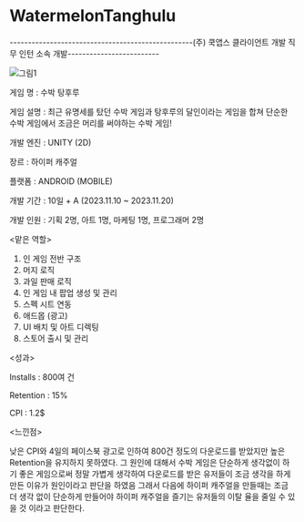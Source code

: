 # WatermelonTanghulu

--------------------------------------------------(주) 쿡앱스 클라이언트 개발 직무 인턴 소속 개발-------------------------

![그림1](https://github.com/SiwonChoi98/WatermelonTanghulu/assets/118884862/d91601e7-b083-4774-bf31-e6db8b3e06fa)

게임 명 : 수박 탕후루

게임 설명 : 최근 유명세를 탔던 수박 게임과 탕후루의 달인이라는 게임을 합쳐 단순한 수박 게임에서 조금은 머리를 써야하는 수박 게임!

개발 엔진 : UNITY (2D)

장르 : 하이퍼 캐주얼

플랫폼 : ANDROID (MOBILE)

개발 기간 : 10일 + A (2023.11.10 ~ 2023.11.20)

개발 인원 : 기획 2명, 아트 1명, 마케팅 1명, 프로그래머 2명

<맡은 역할>
1. 인 게임 전반 구조
2. 머지 로직
3. 과일 판매 로직
4. 인 게임 내 팝업 생성 및 관리
5. 스펙 시트 연동
6. 애드몹 (광고)
7. UI 배치 및 아트 디렉팅
8. 스토어 출시 및 관리


<성과>

Installs : 800여 건

Retention : 15%

CPI : 1.2$ 

<느낀점> 

낮은 CPI와 4일의 페이스북 광고로 인하여 800건 정도의 다운로드를 받았지만 높은 Retention을 유지하지 못하였다. 
그 원인에 대해서 수박 게임은 단순하게 생각없이 하기 좋은 게임으로써 정말 가볍게 생각하여 다운로드를 받은 유저들이
조금 생각을 하게 만든 이유가 원인이라고 판단을 하였음 그래서 다음에 하이퍼 캐주얼을 만들때는 조금 더 생각 없이
단순하게 만들어야 하이퍼 캐주얼을 즐기는 유저들의 이탈 율을 줄일 수 있을 것 이라고 판단한다.
